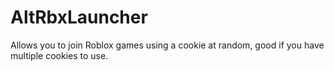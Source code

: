# AltRbxLauncher
Allows you to join Roblox games using a cookie at random, good if you have multiple cookies to use.
